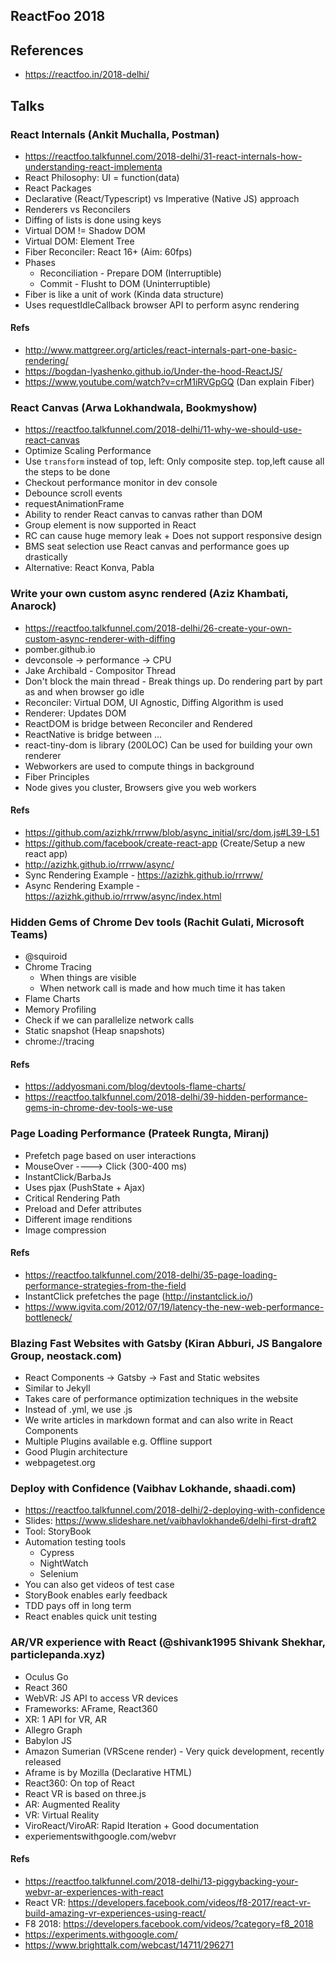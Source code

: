ReactFoo 2018
-------------

## References
- https://reactfoo.in/2018-delhi/

## Talks

### React Internals (Ankit Muchalla, Postman)
- https://reactfoo.talkfunnel.com/2018-delhi/31-react-internals-how-understanding-react-implementa
- React Philosophy: UI = function(data)
- React Packages
- Declarative (React/Typescript) vs Imperative (Native JS) approach
- Renderers vs Reconcilers
- Diffing of lists is done using keys
- Virtual DOM != Shadow DOM
- Virtual DOM: Element Tree
- Fiber Reconciler: React 16+ (Aim: 60fps)
- Phases
	- Reconciliation - Prepare DOM (Interruptible)
	- Commit - Flusht to DOM (Uninterruptible)
- Fiber is like a unit of work (Kinda data structure)
- Uses requestIdleCallback browser API to perform async rendering

#### Refs
- http://www.mattgreer.org/articles/react-internals-part-one-basic-rendering/
- https://bogdan-lyashenko.github.io/Under-the-hood-ReactJS/
- https://www.youtube.com/watch?v=crM1iRVGpGQ (Dan explain Fiber)

### React Canvas (Arwa Lokhandwala, Bookmyshow)
- https://reactfoo.talkfunnel.com/2018-delhi/11-why-we-should-use-react-canvas
- Optimize Scaling Performance
- Use `transform` instead of top, left: Only composite step. top,left cause all the steps to be done
- Checkout performance monitor in dev console
- Debounce scroll events
- requestAnimationFrame
- Ability to render React canvas to canvas rather than DOM
- Group element is now supported in React
- RC can cause huge memory leak + Does not support responsive design
- BMS seat selection use React canvas and performance goes up drastically
- Alternative: React Konva, Pabla

### Write your own custom async rendered (Aziz Khambati, Anarock)
- https://reactfoo.talkfunnel.com/2018-delhi/26-create-your-own-custom-async-renderer-with-diffing
- pomber.github.io
- devconsole -> performance -> CPU
- Jake Archibald - Compositor Thread
- Don't block the main thread - Break things up. Do rendering part by part as and when browser go idle
- Reconciler: Virtual DOM, UI Agnostic, Diffing Algorithm is used
- Renderer: Updates DOM
- ReactDOM is bridge between Reconciler and Rendered
- ReactNative is bridge between ...
- react-tiny-dom is library (200LOC) Can be used for building your own renderer
- Webworkers are used to compute things in background
- Fiber Principles
- Node gives you cluster, Browsers give you web workers

#### Refs
- https://github.com/azizhk/rrrww/blob/async_initial/src/dom.js#L39-L51
- https://github.com/facebook/create-react-app (Create/Setup a new react app)
- http://azizhk.github.io/rrrww/async/
- Sync Rendering Example - https://azizhk.github.io/rrrww/
- Async Rendering Example - https://azizhk.github.io/rrrww/async/index.html

### Hidden Gems of Chrome Dev tools (Rachit Gulati, Microsoft Teams)
- @squiroid
- Chrome Tracing
	- When things are visible
	- When network call is made and how much time it has taken
- Flame Charts
- Memory Profiling
- Check if we can parallelize network calls
- Static snapshot (Heap snapshots)
- chrome://tracing

#### Refs
- https://addyosmani.com/blog/devtools-flame-charts/
- https://reactfoo.talkfunnel.com/2018-delhi/39-hidden-performance-gems-in-chrome-dev-tools-we-use

### Page Loading Performance (Prateek Rungta, Miranj)
- Prefetch page based on user interactions
- MouseOver ----> Click (300-400 ms)
- InstantClick/BarbaJs
- Uses pjax (PushState + Ajax)
- Critical Rendering Path
- Preload and Defer attributes
- Different image renditions
- Image compression

#### Refs
- https://reactfoo.talkfunnel.com/2018-delhi/35-page-loading-performance-strategies-from-the-field
- InstantClick prefetches the page (http://instantclick.io/)
- https://www.igvita.com/2012/07/19/latency-the-new-web-performance-bottleneck/

### Blazing Fast Websites with Gatsby (Kiran Abburi, JS Bangalore Group, neostack.com)
- React Components -> Gatsby -> Fast and Static websites
- Similar to Jekyll
- Takes care of performance optimization techniques in the website
- Instead of .yml, we use .js
- We write articles in markdown format and can also write in React Components
- Multiple Plugins available e.g. Offline support
- Good Plugin architecture
- webpagetest.org

### Deploy with Confidence (Vaibhav Lokhande, shaadi.com)
- https://reactfoo.talkfunnel.com/2018-delhi/2-deploying-with-confidence
- Slides: https://www.slideshare.net/vaibhavlokhande6/delhi-first-draft2
- Tool: StoryBook
- Automation testing tools
	- Cypress
	- NightWatch
	- Selenium
- You can also get videos of test case
- StoryBook enables early feedback
- TDD pays off in long term
- React enables quick unit testing 

### AR/VR experience with React (@shivank1995 Shivank Shekhar, particlepanda.xyz)
- Oculus Go
- React 360
- WebVR: JS API to access VR devices
- Frameworks: AFrame, React360
- XR: 1 API for VR, AR
- Allegro Graph
- Babylon JS
- Amazon Sumerian (VRScene render) - Very quick development, recently released
- Aframe is by Mozilla (Declarative HTML)
- React360: On top of React
- React VR is based on three.js
- AR: Augmented Reality
- VR: Virtual Reality
- ViroReact/ViroAR: Rapid Iteration + Good documentation
- experiementswithgoogle.com/webvr

#### Refs
- https://reactfoo.talkfunnel.com/2018-delhi/13-piggybacking-your-webvr-ar-experiences-with-react
- React VR: https://developers.facebook.com/videos/f8-2017/react-vr-build-amazing-vr-experiences-using-react/
- F8 2018: https://developers.facebook.com/videos/?category=f8_2018
- https://experiments.withgoogle.com/
- https://www.brighttalk.com/webcast/14711/296271